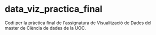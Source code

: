 # data_viz_practica_final
Codi per la pràctica final de l'assignatura de Visualització de Dades del master de Ciència de dades de la UOC.

